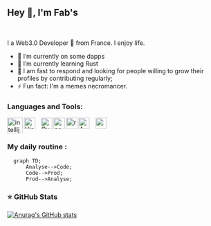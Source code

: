 <h2>Hey 👋, I'm Fab's </h2>
<br />

I a Web3.0 Developer 🚀 from France. I enjoy life.


<p align="center">
</p>

- 🔭 I’m currently on some dapps
- 🌱 I’m currently learning Rust
- 💬 I am fast to respond and looking for people willing to grow their profiles by contributing regularly;
- ⚡ Fun fact: I'm a memes necromancer.

<p align="center">


  
  ### Languages and Tools:
<img  align="left" alt="intellij" width="36px" src="https://cdn.jsdelivr.net/gh/devicons/devicon/icons/intellij/intellij-original-wordmark.svg" />
<img align="left" alt="Visual Studio Code" width="26px" src="https://cdn.jsdelivr.net/gh/devicons/devicon/icons/vscode/vscode-original.svg" style="padding-right:10px;" />



<img  align="left" alt="Rust" width="26px" src="https://cdn.jsdelivr.net/gh/devicons/devicon/icons/rust/rust-plain.svg" />
<img align="left" alt="nextjs" width="26px" src="https://cdn.jsdelivr.net/gh/devicons/devicon/icons/nextjs/nextjs-line.svg" />
<img  align="left" alt="react"  width="26px"  src="https://cdn.jsdelivr.net/gh/devicons/devicon/icons/react/react-original-wordmark.svg" />
            


<img align="left" alt="AWS" width="25px" src="https://cdn.jsdelivr.net/gh/devicons/devicon/icons/amazonwebservices/amazonwebservices-original-wordmark.svg" style="padding-right:11px;" />
<img align="left" alt="googlecloud" width="25px" src="https://cdn.jsdelivr.net/gh/devicons/devicon/icons/googlecloud/googlecloud-original-wordmark.svg" />
          
<br />
<br />

### My daily routine :

```mermaid
  graph TD;
      Analyse-->Code;
      Code-->Prod;
      Prod-->Analyse;
```
  
### ⭐ GitHub Stats

[![Anurag's GitHub stats](https://github-readme-stats.vercel.app/api?username=lf444&show_icons=true&hide_border=false&?count_private=true&title_color=3B1F94f&icon_color=FFE500&bg_color=09131B&text_color=ffffff&border_color=0c1a25)](https://github.com/anuraghazra/github-readme-stats)
